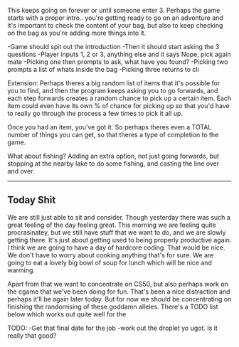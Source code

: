This keeps going on forever or until someone enter 3.
Perhaps the game starts with a proper intro.. you're getting ready to go on an adventure and it's important to check the content of your bag, but also to keep checking on the bag as you're adding more things into it.



-Game should spit out the introduction
-Then it should start asking the 3 questions
-Player inputs 1, 2 or 3, anything else and it says Nope, pick again mate
-Picking one then prompts to ask, what have you found?
-Picking two prompts a list of whats inside the bag
-Picking three returns to cli

Extension:
Perhaps theres a big random list of items that it's possible for you to find, and then the program keeps asking you to go forwards, and each step forwards creates a random chance to pick up a certain item. Each item could even have its own % of chance for picking up so that you'd have to really go through the process a few times to pick it all up.

Once you had an item, you've got it. So perhaps theres even a TOTAL number of things you can get, so that theres a type of completion to the game.

What about fishing? Adding an extra option, not just going forwards, but stopping at the nearby lake to do some fishing, and casting the line over and over.


---------------------------------
Today Shit
---------------------------------
We are still just able to sit and consider. Though yesterday there was such a great feeling of the day feeling great. This morning we are feeling quite procrasinatey, but we still have stuff that we want to do, and we are slowly getting there. It's just about getting used to being properly productive again. I think we are going to have a day of hardcore coding. That would be nice. We don't have to worry about cooking anything that's for sure. We are going to eat a lovely big bowl of soup for lunch which will be nice and warming.

Apart from that we want to concentrate on CS50, but also perhaps work on the cgame that we've been doing for fun. That's been a nice distraction and perhaps it'll be again later today. But for now we should be concentrating on finishing the randomising of these goddamn alleles. There's a TODO list below which works out quite well for the

TODO:
-Get that final date for the job
-work out the droplet yo ugot. Is it really that good?
